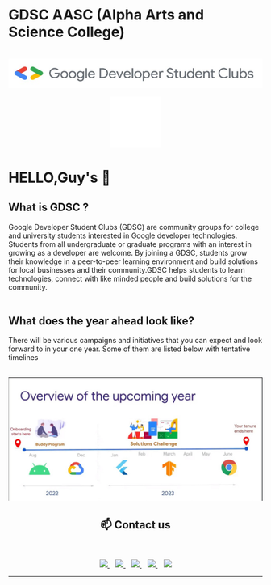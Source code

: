 # GDSC AASC (Alpha Arts and Science College)
</h1>

<br>
<!-- Custom Image.. Beware the width --> 
<img align="centre" alt="JPG" src="assets/gdsc logo.jpg" width="1000px"/>

<p align="center"><img width="20%" src = "assets/logo.gif"></p>


# HELLO,Guy's 👋
## What is  GDSC ?  
Google Developer Student Clubs (GDSC) are community groups for college and university students interested in Google developer technologies. Students from all undergraduate or graduate programs with an interest in growing as a developer are welcome. By joining a GDSC, students grow their knowledge in a peer-to-peer learning environment and build solutions for local businesses and their community.GDSC helps students to learn technologies, connect with like minded people and build solutions for the community.
<br>
<br>

## What does the year ahead look like? 
There will be various campaigns and initiatives that you can expect and look forward to in your one year. Some of them are listed below with tentative timelines

<br>
  <img align="centre" alt="JPG" src="assets/IMG_20220812_202416.jpg" width="1200px"/>

<br>
</p>
<h2 align="center">📫 Contact us</h2>
<br>
<p align="center">
    <a href="https://github.com/GDSC-AASC" target="_blank">
        <img loading="lazy" src="https://distreau.com/github.svg" 
    height="50">
    </a> &nbsp;&nbsp;
    <a href="https://twitter.com/gdscaasc" target="_blank">
        <img loading="lazy" src="https://i.imgur.com/U4Uiaef.png" 
    height="50">
    </a> &nbsp;&nbsp;
    <a href="https://gdsc.community.dev/alpha-arts-and-science-college-chennai/" target="_blank">
        <img loading="lazy" src="https://googlediscovery.com/wp-content/uploads/google-developers.png" 
    height="50">
    </a> &nbsp;&nbsp;
    <a href="https://www.youtube.com/channel/UC6kZzG8H1ehyerVlmYwcVMA" target="_blank">
        <img loading="lazy" src="https://cdn-icons-png.flaticon.com/512/1384/1384060.png" 
    height="50">
    </a> &nbsp;&nbsp;
    <a href="https://www.instagram.com/gdsc_aasc/">
        <img loading="lazy" src="https://cdn-icons-png.flaticon.com/512/2111/2111463.png" 
    height="50">
    </a>    
</p>
<hr>
